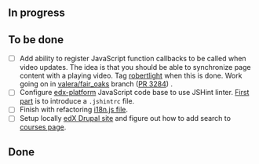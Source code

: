 ## In progress ##

## To be done ##

- [ ] Add ability to register JavaScript function callbacks to be called when video updates. The idea is that you should be able to synchronize page content with a playing video. Tag [robertlight](https://github.com/robertlight) when this is done. Work going on in [valera/fair_oaks](https://github.com/edx/edx-platform/tree/valera/fair_oaks) branch ([PR 3284](https://github.com/edx/edx-platform/pull/3284)) .
- [ ] Configure [edx-platform](https://github.com/edx/edx-platform) JavaScript code base to use JSHint linter. [First part](https://github.com/edx/edx-platform/pull/3272) is to introduce a `.jshintrc` file.
- [ ] Finish with refactoring [i18n.js file](https://github.com/edx/edx-platform/pull/3175).
- [ ] Setup locally [edX Drupal site](https://github.com/edx/edx-mktg) and figure out how to add search to [courses page](https://www.edx.org/course-list).

## Done ##
